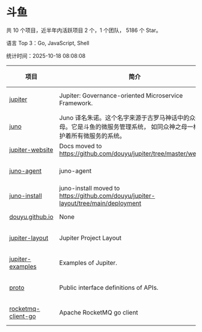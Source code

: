 # 斗鱼

共 10 个项目，近半年内活跃项目 2 个，1 个团队， 5186 个 Star。

语言 Top 3：Go, JavaScript, Shell

统计时间：2025-10-18 08:08:08

| 项目 | 简介 | 语言 | Star 数 | 协议 | 创建时间 | 最后更新时间 | 最后提交时间 |
| --- | --- | --- | --- | --- | --- | --- | --- |
| [jupiter](https://github.com/douyu/jupiter) | Jupiter: Governance-oriented Microservice Framework. | Go | 4542 | Apache License 2.0 | 2020-02-27 | 2025-10-17 | 2025-10-13 |
| [juno](https://github.com/douyu/juno) | Juno 译名朱诺。这个名字来源于古罗马神话中的众神之母。它是斗鱼的微服务管理系统， 如同众神之母一样守护着所有微服务的系统。 | JavaScript | 488 | Apache License 2.0 | 2020-05-21 | 2025-09-18 | 2025-09-18 |
| [jupiter-website](https://github.com/douyu/jupiter-website) | Docs moved to https://github.com/douyu/jupiter/tree/master/website | None | 23 | - | 2020-05-25 | 2025-06-24 | 2022-10-28 |
| [juno-agent](https://github.com/douyu/juno-agent) | juno-agent | Go | 53 | Apache License 2.0 | 2020-05-25 | 2025-05-22 | 2023-10-16 |
| [juno-install](https://github.com/douyu/juno-install) | juno-install moved to https://github.com/douyu/jupiter-layout/tree/main/deployment | Shell | 25 | - | 2020-07-09 | 2023-05-06 | 2022-10-31 |
| [douyu.github.io](https://github.com/douyu/douyu.github.io) | None | HTML | 1 | - | 2021-07-22 | 2021-07-23 | 2021-07-22 |
| [jupiter-layout](https://github.com/douyu/jupiter-layout) | Jupiter Project Layout | Go | 38 | Apache License 2.0 | 2022-05-11 | 2025-07-31 | 2024-02-05 |
| [jupiter-examples](https://github.com/douyu/jupiter-examples) | Examples of Jupiter. | Go | 14 | Apache License 2.0 | 2022-05-20 | 2024-01-31 | 2023-10-18 |
| [proto](https://github.com/douyu/proto) | Public interface definitions of APIs. | Go | 2 | Apache License 2.0 | 2023-03-31 | 2023-04-12 | 2023-12-22 |
| [rocketmq-client-go](https://github.com/douyu/rocketmq-client-go) | Apache RocketMQ go client | Go | 0 | Apache License 2.0 | 2023-12-07 | 2023-12-07 | 2023-12-07 |
